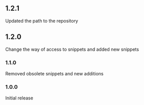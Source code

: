 ## 1.2.1
Updated the path to the repository

## 1.2.0
Change the way of access to snippets and added new snippets

### 1.1.0
Removed obsolete snippets and new additions

### 1.0.0
Initial release